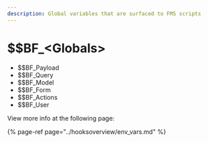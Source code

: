 ```yaml
---
description: Global variables that are surfaced to FMS scripts
---
```


# $$BF\_&lt;Globals&gt;

* $$BF\_Payload
* $$BF\_Query
* $$BF\_Model
* $$BF\_Form
* $$BF\_Actions
* $$BF\_User

View more info at the following page:

{% page-ref page="../hooksoverview/env\_vars.md" %}

